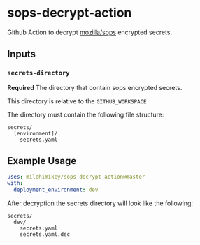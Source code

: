 # sops-decrypt-action
Github Action to decrypt [mozilla/sops](https://github.com/mozilla/sops) encrypted secrets.

## Inputs

### `secrets-directory`

**Required** The directory that contain sops encrypted secrets.

This directory is relative to the `GITHUB_WORKSPACE`

The directory must contain the following file structure:

```shell script
secrets/
  [environment]/
    secrets.yaml
```

## Example Usage

```yaml
uses: milehimikey/sops-decrypt-action@master
with:
  deployment_environment: dev
```

After decryption the secrets directory will look like the following:

```shell script
secrets/
  dev/
    secrets.yaml
    secrets.yaml.dec
```
